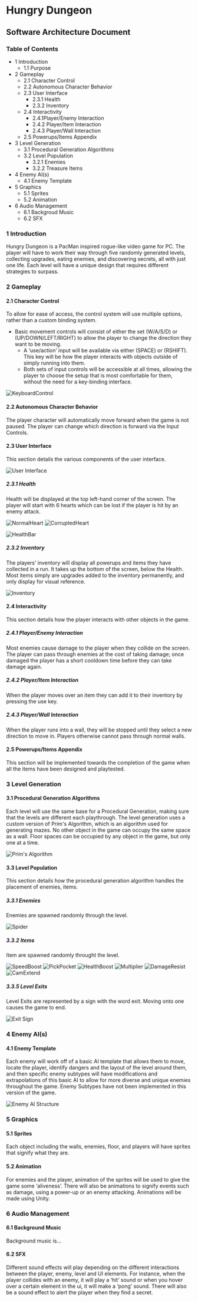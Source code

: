 # Hungry Dungeon 
## Software Architecture Document

### Table of Contents

* 1 Introduction
	* 1.1 Purpose
* 2 Gameplay
	* 2.1 Character Control
	* 2.2 Autonomous Character Behavior
	* 2.3 User Interface
		* 2.3.1 Health
		* 2.3.2 Inventory
	* 2.4 Interactivity
		* 2.4.1Player/Enemy Interaction
		* 2.4.2 Player/Item Interaction
		* 2.4.3 Player/Wall Interaction
	* 2.5 Powerups/Items Appendix
* 3 Level Generation
	* 3.1 Procedural Generation Algorithms
	* 3.2 Level Population
		* 3.2.1 Enemies
		* 3.2.2 Treasure Items
* 4 Enemy AI(s)
	* 4.1 Enemy Template
* 5 Graphics
	* 5.1 Sprites
	* 5.2 Animation
* 6 Audio Management
	* 6.1 Backgroud Music
	* 6.2 SFX

### 1 Introduction

Hungry Dungeon is a PacMan inspired rogue-like video game for PC. The player will have to work their way through five randomly generated levels, collecting upgrades, eating enemies, and discovering secrets, all with just one life. Each level will have a unique design that requires different strategies to surpass. 

### 2 Gameplay

#### 2.1 Character Control

To allow for ease of access, the control system will use multiple options, rather than a custom binding system. 
* Basic movement controls will consist of either the set (W/A/S/D) or (UP/DOWN/LEFT/RIGHT) to allow the player to change the direction they want to be moving. 
	* A ‘use/action’ input will be available via either (SPACE) or (RSHIFT). This key will be how the player interacts with objects outside of simply running into them.
	* Both sets of input controls will be accessible at all times, allowing the player to choose the setup that is most comfortable for them, without the need for a key-binding interface.

![KeyboardControl](/docs/images/KeyboardControl.jpg?raw=true "KeyboardControl")

#### 2.2 Autonomous Character Behavior

The player character will automatically move forward when the game is not paused. The player can change which direction is forward via the Input Controls.

#### 2.3 User Interface	

This section details the various components of the user interface.

![User Interface](/docs/images/CharacterImages/GameUI.png?raw=true "User Interface")

##### 2.3.1 Health

Health will be displayed at the top left-hand corner of the screen. The player will start with 6 hearts which can be lost if the player is hit by an enemy attack.

![NormalHeart](/docs/images/ItemImages/Heart.gif?raw=true "NormalHeart")
![CorruptedHeart](/docs/images/ItemImages/CorruptedHeart.gif?raw=true "CorruptedHeart")

![HealthBar](/docs/images/ItemImages/HealthBar.png?raw=true "HealthBar")

##### 2.3.2 Inventory

The players’ inventory will display all powerups and items they have collected in a run. It takes up the bottom of the screen, below the Health. Most items simply are upgrades added to the inventory permanently, and only display for visual reference.

![Inventory](/docs/images/ItemImages/Inventory.png?raw=true "Inventory")

#### 2.4 Interactivity

This section details how the player interacts with other objects in the game.

##### 2.4.1 Player/Enemy Interaction

Most enemies cause damage to the player when they collide on the screen. The player can pass through enemies at the cost of taking damage; once damaged the player has a short cooldown time before they can take damage again.

##### 2.4.2 Player/Item Interaction

When the player moves over an item they can add it to their inventory by pressing the use key.

##### 2.4.3 Player/Wall Interaction

When the player runs into a wall, they will be stopped until they select a new direction to move in. Players otherwise cannot pass through normal walls.

#### 2.5 Powerups/Items Appendix

This section will be implemented towards the completion of the game when all the items have been designed and playtested.

### 3 Level Generation

#### 3.1 Procedural Generation Algorithms

Each level will use the same base for a Procedural Generation, making sure that the levels are different each playthrough. The level generation uses a custom version of Prim's Algorithm, which is an algorithm used for generating mazes. No other object in the game can occupy the same space as a wall. Floor spaces can be occupied by any object in the game, but only one at a time. 

![Prim's Algorithm](/docs/images/CharacterImages/MapGen.png?raw=true "Prim's Algorithm")

#### 3.3 Level Population

This section details how the procedural generation algorithm handles the placement of enemies, items.

##### 3.3.1 Enemies

Enemies are spawned randomly through the level.

![Spider](/docs/images/CharacterImages/Spiders.png?raw=true "Spider")

##### 3.3.2 Items

Item are spawned randomly throught the level.

![SpeedBoost](/docs/images/ItemImages/SpeedBoost2.gif?raw=true "SpeedBoost")
![PickPocket](/docs/images/ItemImages/PickPocket2.gif?raw=true "PickPocket")
![HealthBoost](/docs/images/ItemImages/HealthBoost2.gif?raw=true "HealthBoost")
![Multiplier](/docs/images/ItemImages/Multiplier.gif?raw=true "Multiplier")
![DamageResist](/docs/images/ItemImages/DamageResist.gif?raw=true "DamageResist")
![CamExtend](/docs/images/ItemImages/CameraExtend.gif?raw=true "CamExtend")

##### 3.3.5 Level Exits

Level Exits are represented by a sign with the word exit. Moving onto one causes the game to end.

![Exit Sign](/docs/images/ItemImages/Exit.gif?raw=true "Exit Sign")

### 4 Enemy AI(s)

#### 4.1 Enemy Template

Each enemy will work off of a basic AI template that allows them to move, locate the player, identify dangers and the layout of the level around them, and then specific enemy subtypes will have modifications and extrapolations of this basic AI to allow for more diverse and unique enemies throughout the game. Enemy Subtypes have not been implemented in this version of the game.

![Enemy AI Structure](/docs/images/enemyAIStructure.png?raw=true "Enemy AI Structure")

### 5 Graphics

#### 5.1 Sprites

Each object including the walls, enemies, floor, and players will have sprites that signify what they are.

#### 5.2 Animation

For enemies and the player, animation of the sprites will be used to give the game some ‘aliveness’. There will also be animations to signify events such as damage, using a power-up or an enemy attacking. Animations will be made using Unity.

### 6 Audio Management

#### 6.1 Background Music

Background music is...

#### 6.2 SFX

Different sound effects will play depending on the different interactions between the player, enemy, level and UI elements. For instance, when the player collides with an enemy, it will play a ‘hit’ sound or when you hover over a certain element in the ui, it will make a ‘pong’ sound. There will also be a sound effect to alert the player when they find a secret.
